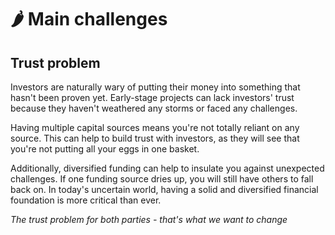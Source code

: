 # 🌶 Main challenges

## Trust problem

Investors are naturally wary of putting their money into something that hasn't been proven yet. Early-stage projects can lack investors' trust because they haven't weathered any storms or faced any challenges.

Having multiple capital sources means you're not totally reliant on any source. This can help to build trust with investors, as they will see that you're not putting all your eggs in one basket.  

Additionally, diversified funding can help to insulate you against unexpected challenges. If one funding source dries up, you will still have others to fall back on. In today's uncertain world, having a solid and diversified financial foundation is more critical than ever. 

*The trust problem for both parties - that's what we want to change*
